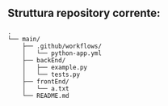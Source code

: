## Struttura repository corrente:

```
.
└── main/
    ├── .github/workflows/
    │   └── python-app.yml
    ├── backEnd/
    │   ├── example.py
    │   └── tests.py
    ├── frontEnd/
    │   └── a.txt
    └── README.md
```
